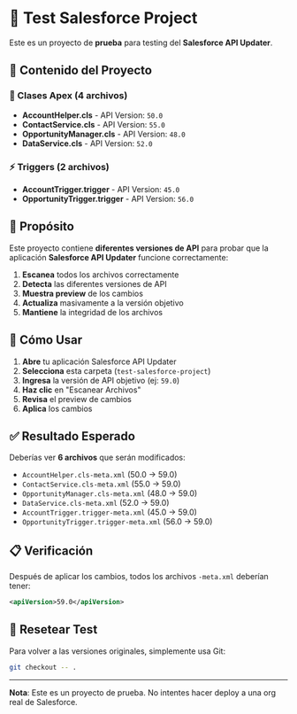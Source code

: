 # 🧪 Test Salesforce Project

Este es un proyecto de **prueba** para testing del **Salesforce API Updater**.

## 📁 Contenido del Proyecto

### 🔧 Clases Apex (4 archivos)
- **AccountHelper.cls** - API Version: `50.0`
- **ContactService.cls** - API Version: `55.0`
- **OpportunityManager.cls** - API Version: `48.0`
- **DataService.cls** - API Version: `52.0`

### ⚡ Triggers (2 archivos)
- **AccountTrigger.trigger** - API Version: `45.0`
- **OpportunityTrigger.trigger** - API Version: `56.0`

## 🎯 Propósito

Este proyecto contiene **diferentes versiones de API** para probar que la aplicación **Salesforce API Updater** funcione correctamente:

1. **Escanea** todos los archivos correctamente
2. **Detecta** las diferentes versiones de API
3. **Muestra preview** de los cambios
4. **Actualiza** masivamente a la versión objetivo
5. **Mantiene** la integridad de los archivos

## 🚀 Cómo Usar

1. **Abre** tu aplicación Salesforce API Updater
2. **Selecciona** esta carpeta (`test-salesforce-project`)
3. **Ingresa** la versión de API objetivo (ej: `59.0`)
4. **Haz clic** en "Escanear Archivos"
5. **Revisa** el preview de cambios
6. **Aplica** los cambios

## ✅ Resultado Esperado

Deberías ver **6 archivos** que serán modificados:
- `AccountHelper.cls-meta.xml` (50.0 → 59.0)
- `ContactService.cls-meta.xml` (55.0 → 59.0)
- `OpportunityManager.cls-meta.xml` (48.0 → 59.0)
- `DataService.cls-meta.xml` (52.0 → 59.0)
- `AccountTrigger.trigger-meta.xml` (45.0 → 59.0)
- `OpportunityTrigger.trigger-meta.xml` (56.0 → 59.0)

## 📋 Verificación

Después de aplicar los cambios, todos los archivos `-meta.xml` deberían tener:
```xml
<apiVersion>59.0</apiVersion>
```

## 🔄 Resetear Test

Para volver a las versiones originales, simplemente usa Git:
```bash
git checkout -- .
```

---

**Nota**: Este es un proyecto de prueba. No intentes hacer deploy a una org real de Salesforce. 
